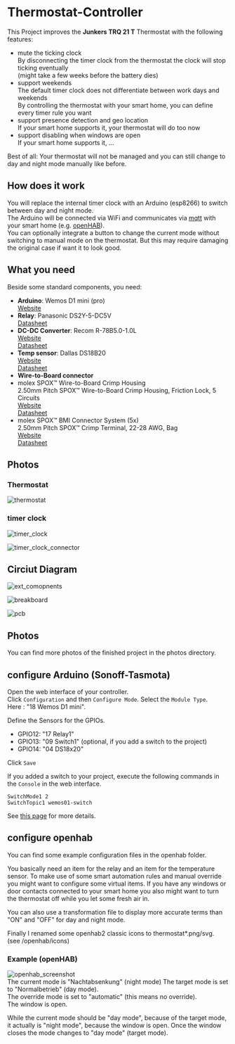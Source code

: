 # Thermostat-Controller

This Project improves the **Junkers TRQ 21 T** Thermostat with the following features:

* mute the ticking clock  
  By disconnecting the timer clock from the thermostat the clock will stop ticking eventually  
  (might take a few weeks before the battery dies)
* support weekends  
  The default timer clock does not differentiate between work days and weekends  
  By controlling the thermostat with your smart home, you can define every timer rule you want
* support presence detection and geo location  
  If your smart home supports it, your thermostat will do too now
* support disabling when windows are open  
  If your smart home supports it, ...

Best of all: Your thermostat will not be managed and you can still change to day and night mode manually like before.

## How does it work

You will replace the internal timer clock with an Arduino (esp8266) to switch between day and night mode.  
The Arduino will be connected via WiFi and communicates via [mqtt](http://mqtt.org/) with your smart home (e.g. [openHAB](http://www.openhab.org/)).  
You can optionally integrate a button to change the current mode without switching to manual mode on the thermostat. But this may require damaging the original case if want it to look good.

## What you need

Beside some standard components, you need:  

* **Arduino**: Wemos D1 mini (pro)  
  [Website](https://www.wemos.cc/product/d1-mini-pro.html)  
* **Relay**: Panasonic DS2Y-5-DC5V  
  [Datasheet](https://www3.panasonic.biz/ac/e_download/control/relay/signal/catalog/mech_eng_ds2y.pdf)
* **DC-DC Converter**: Recom R-78B5.0-1.0L  
  [Website](https://www.recom-power.com/de/emea/home.html)  
  [Datasheet]([https://www.recom-power.com/pdf/Innoline/R-78Bxx-1.0_L.pdf)
* **Temp sensor**: Dallas DS18B20  
  [Website](https://www.maximintegrated.com/en/products/analog/sensors-and-sensor-interface/DS18B20.html)  
  [Datasheet](https://datasheets.maximintegrated.com/en/ds/DS18B20.pdf)  
* **Wire-to-Board connector**  
 *  molex SPOX™ Wire-to-Board Crimp Housing  
  2.50mm Pitch SPOX™ Wire-to-Board Crimp Housing, Friction Lock, 5 Circuits  
  [Website](http://www.molex.com/molex/products/datasheet.jsp?part=active/0050375053_CRIMP_HOUSINGS.xml&channel=Products&Lang=en-US)  
  [Datasheet](http://www.molex.com/webdocs/datasheets/pdf/en-us/0050375053_CRIMP_HOUSINGS.pdf)  
 * molex SPOX™ BMI Connector System (5x)  
  2.50mm Pitch SPOX™ Crimp Terminal, 22-28 AWG, Bag  
  [Website](http://www.molex.com/molex/products/datasheet.jsp?part=active/0008701040_CRIMP_TERMINALS.xml&channel=Products&Lang=en-US)  
  [Datasheet](http://www.molex.com/webdocs/datasheets/pdf/en-us/0008701040_CRIMP_TERMINALS.pdf)
  
## Photos

### Thermostat

![thermostat]

### timer clock

![timer_clock]

![timer_clock_connector]

  
## Circiut Diagram
  
![ext_comopnents]

![breakboard]

![pcb]

## Photos

You can find more photos of the finished project in the photos directory.

## configure Arduino (Sonoff-Tasmota)

Open the web interface of your controller.  
Click `Configuration` and then `Configure Mode`. Select the `Module Type`.  
Here : "18 Wemos D1 mini".

Define the Sensors for the GPIOs.

* GPIO12: "17 Relay1"
* GPIO13: "09 Switch1" (optional, if you add a switch to the project)
* GPIO14: "04 DS18x20"

Click `Save`

If you added a switch to your project, execute the following commands in the `Console` in the web interface.

```
SwitchMode1 2
SwitchTopic1 wemos01-switch
```

See [this page](https://github.com/arendst/Sonoff-Tasmota/wiki/Understanding-SwitchMode-and-SwitchTopic) for more details.

## configure openhab

You can find some example configuration files in the openhab folder.

You basically need an item for the relay and an item for the temperature sensor.
To make use of some smart automation rules and manual override you might want to configure some virtual items.
If you have any windows or door contacts connected to your smart home you also might want to turn the thermostat off while you let some fresh air in.

You can also use a transformation file to display more accurate terms than "ON" and "OFF" for day and night mode.

Finally I renamed some openhab2 classic icons to thermostat*.png/svg. (see /openhab/icons)

### Example (openHAB)
![openhab_screenshot]  
The current mode is "Nachtabsenkung" (night mode)
The target mode is set to "Normalbetrieb" (day mode).  
The override mode is set to "automatic" (this means no override).  
The window is open.  

While the current mode should be "day mode", because of the target mode, it actually is "night mode", because the window is open.
Once the window closes the mode changes to "day mode" (target mode).

[ext_comopnents]: Fritzing/Thermostat-Controller_external_components_bb.png "external components"
[breakboard]: Fritzing/Thermostat-Controller_bb.png "breakboard view"
[pcb]: Fritzing/Thermostat-Controller_pcb.png "pcb view"
[thermostat]: photos/Junkers_TRQ21_Thermostat.jpg
[timer_clock]: photos/timer_clock.jpg
[timer_clock_connector]: photos/timer_clock_connector.jpg
[openhab_screenshot]: photos/openhab_screenshot_thermostat.png